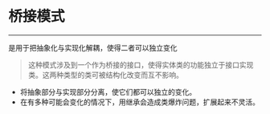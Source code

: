 # 桥接模式
***
是用于把抽象化与实现化解耦，使得二者可以独立变化

> 这种模式涉及到一个作为桥接的接口，使得实体类的功能独立于接口实现类。这两种类型的类可被结构化改变而互不影响。


- 将抽象部分与实现部分分离，使它们都可以独立的变化。
- 在有多种可能会变化的情况下，用继承会造成类爆炸问题，扩展起来不灵活。
